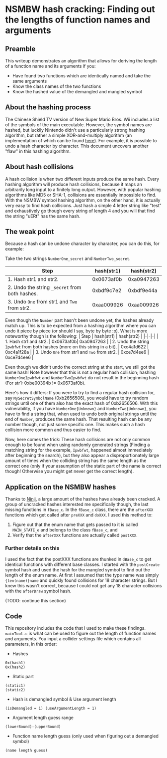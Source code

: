 # NSMBW hash cracking: Finding out the lengths of function names and arguments

## Preamble
This writeup demonstrates an algorithm that allows for deriving the length of a function name and its arguments if you:
- Have found two functions which are identically named and take the same arguments
- Know the class names of the two functions
- Know the hashed value of the demangled and mangled symbol

## About the hashing process
The Chinese Shield TV version of New Super Mario Bros. Wii includes a list of the symbols of the main executable. However, the symbol names are hashed, but luckily Nintendo didn't use a particularly strong hashing algorithm, but rather a simple XOR-and-multiply algorithm (an implementation of which can be found [here](https://github.com/simontime/iQiPack/blob/master/crypto.cpp#L5)). For example, it is possible to undo a hash character by character. This document uncovers another "flaw" in this hashing algorithm.

## About hash collisions
A hash collision is when two different inputs produce the same hash. Every hashing algorithm will produce hash collisions, because it maps an arbitrarily long input to a finitely long output. However, with popular hashing algorithms like MD5 or SHA-1, collisions are essentially impossible to find. With the NSMBW symbol hashing algorithm, on the other hand, it is actually very easy to find hash collisions. Just hash a simple 4 letter string like "test" and exhaustively go though every string of length 4 and you will that find the string "uERt" has the same hash.

## The weak point
Because a hash can be undone character by character, you can do this, for example:

Take the two strings `NumberOne_secret` and `NumberTwo_secret`.

| Step | hash(str1) | hash(str2) |
|-|-|-|
| 1. Hash str1 and str2. | 0x0673af0b| 0xa0947263 |
| 2. Undo the string `_secret` from both hashes. | 0xbdf9c7e2 | 0xbdf9e44a |
| 3. Undo `One` from str1 and `Two` from str2. | 0xaa009926 | 0xaa009926 |

Even though the `Number` part hasn't been undone yet, the hashes already match up. This is to be expected from a hashing algorithm where you can undo it piece by piece (or should I say, byte by byte :p). What is more noteworthy though is the following:
| Step | hash(str1) | hash(str2) |
|-|-|-|
| 1. Hash str1 and str2. | 0x0673af0b| 0xa0947263 |
| 2. Undo the string `Ipwbfwt` from both hashes (more on this string in a bit). | 0xc4a1d622 | 0xc4a1f28a |
| 3. Undo `One` from str1 and `Two` from str2. | 0xce7d4ee6 | 0xce7d4ee6 |

Even though we didn't undo the correct string at the start, we still got the same hash! Note however that this is not a regular hash collision; hashing `NumberOneIpwbfwt` and `NumberTwoIpwbfwt` do not result in the beginning hash (For str1: 0xbe00394b != 0x0673af0b).

Here's how it differs: If you were to try to find a regular hash collision for, say `MySecretSymbolName` (0xb2656506), you would have to try random strings until one of them also has the exact hash of 0xb2656506. With this vulnerability, if you have `NumberOne{Unknown}` and `NumberTwo{Unknown}`, you have to find a string that, when used to undo both original strings until the end of `Number`, produces the same hash. That resulting hash can be any number though, not just some specific one. This makes such a hash collision more common and thus easier to find.

Now, here comes the trick: These hash collisions are not only common enough to be found when using randomly generated strings (Finding a matching string for the example, `Ipwbfwt`, happened almost immediately after beginning the search), but they also appear a disproportionately large amount of times when the colliding string has the same length as the correct one (only if your assumption of the static part of the name is correct though! Otherwise you might get never get the correct length).

## Application on the NSMBW hashes
Thanks to [Ninji](https://twitter.com/_Ninji), a large amount of the hashes have already been cracked. A group of uncracked hashes interested me specifically though, the last missing functions in `fBase_c`. In the `fBase_c` class, there are the `afterXXX` functions which get called after `preXXX` and `doXXX`. I used this method to:
1. Figure out that the enum name that gets passed to it is called `MAIN_STATE_e` and belongs to the class `fBase_c`, and
2. Verify that the `afterXXX` functions are actually called `postXXX`.

### Further details on this
I used the fact that the postXXX functions are thunked in `dBase_c` to get identical functions with different base classes. I started with the `postCreate` symbol hash and used the hash for the mangled symbol to find out the length of the enum name. At first I assumed that the type name was simply `{len(name)}name` and quickly found collisions for 18 character strings. But I knew this wasn't correct, because I could not get any 18 character collisions with the `afterDraw` symbol hash.

(TODO: continue this section)

## Code
This repository includes the code that I used to make these findings. `mainTool.c` is what can be used to figure out the length of function names and arguments. You input a collider settings file which contains all parameters, in this order:

- Hashes
```
0x(hash1)
0x(hash2)
```
- Static part
```
(static1)
(static2)
```
- Hash is demangled symbol & Use argument length

```
(isDemangled = 1) (useArgumentLength = 1)
```
- Argument length guess range
```
(lowerBound)-(upperBound)
```
- Function name length guess (only used when figuring out a demangled symbol)
```
(name length guess)
```
